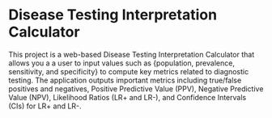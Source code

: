 # Disease Testing Interpretation Calculator
This project is a web-based Disease Testing Interpretation Calculator that allows you a a user to input values such as {population, prevalence, sensitivity, and specificity} to compute key metrics related to diagnostic testing. The application outputs important metrics including true/false positives and negatives, Positive Predictive Value (PPV), Negative Predictive Value (NPV), Likelihood Ratios (LR+ and LR-), and Confidence Intervals (CIs) for LR+ and LR-.
